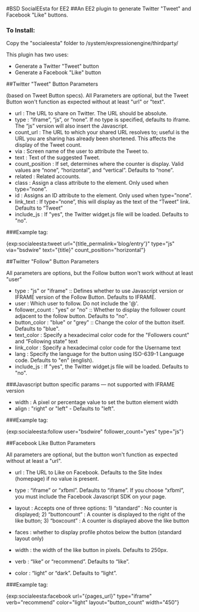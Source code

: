 #BSD SocialEEsta for EE2
##An EE2 plugin to generate Twitter "Tweet" and Facebook "Like" buttons.

### To Install:

Copy the "socialeesta" folder to /system/expressionengine/thirdparty/

This plugin has two uses:

- Generate a Twitter "Tweet" button
- Generate a Facebook "Like" button


##Twitter "Tweet" Button Parameters

(based on Tweet Button specs). All Parameters are optional, but the Tweet Button won't function as expected without at least "url" or "text".

- url : The URL to share on Twitter. The URL should be absolute.
- type : “iframe”, “js”, or “none”. If no type is specified, defaults to iframe. The “js” version will also insert the Javascript.
- count_url : The URL to which your shared URL resolves to; useful is the URL you are sharing has already been shortened. This affects the display of the Tweet count.
- via : Screen name of the user to attribute the Tweet to.
- text : Text of the suggested Tweet.
- count_position : If set, determines where the counter is display. Valid values are “none”, “horizontal”, and “vertical”. Defaults to “none”.
- related : Related accounts.
- class : Assign a class attribute to the  element. Only used when type=”none”.
- id : Assigns an ID attribute to the  element. Only used when type=”none”.
- link_text : If type=”none”, this will display as the text of the “Tweet” link. Defaults to “Tweet”
- include_js : If "yes", the Twitter widget.js file will be loaded. Defaults to "no".

###Example tag: 

{exp:socialeesta:tweet url="{title_permalink='blog/entry'}" type="js" via="bsdwire" text="{title}" count_position="horizontal"}

##Twitter "Follow" Button Parameters


All parameters are options, but the Follow button won't work without at least "user"

- type : "js" or "iframe" :: Defines whether to use Javascript version or IFRAME version of the Follow Button. Defaults to IFRAME.
- user : Which user to follow. Do not include the '@'.
- follower_count : "yes" or "no" :: Whether to display the follower count adjacent to the follow button. Defaults to "no".
- button_color : "blue" or "grey" :: Change the color of the button itself. Defaults to "blue".
- text_color : Specify a hexadecimal color code for the "Followers count" and “Following state” text
- link_color : Specify a hexadecimal color code for the Username text
- lang : Specify the language for the button using ISO-639-1 Language code. Defaults to "en" (english).
- include_js : If "yes", the Twitter widget.js file will be loaded. Defaults to "no".


###Javascript button specific params — not supported with IFRAME version

- width : A pixel or percentage value to set the button element width
- align : "right" or "left" - Defaults to "left".

###Example tag:

{exp:socialeesta:follow user="bsdwire" follower_count="yes" type="js"}


##Facebook Like Button Parameters

All parameters are optional, but the button won't function as expected without at least a "url".

- url : The URL to Like on Facebook. Defaults to the Site Index (homepage) if no value is present.
- type : “iframe” or “xfbml”. Defaults to “iframe”. If you choose “xfbml”, you must include the Facebook Javascript SDK on your page.
- layout : Accepts one of three options: 1) “standard” : No counter is displayed; 2) “buttoncount” : A counter is displayed to the right of the like button; 3) “boxcount” : A counter is displayed above the like button
    
- faces : whether to display profile photos below the button (standard layout only)
- width : the width of the like button in pixels. Defaults to 250px.
- verb : “like” or “recommend”. Defaults to “like”.
- color : “light” or “dark”. Defaults to “light”.

###Example tag: 

{exp:socialeesta:facebook url="{pages_url}" type="iframe" verb="recommend" color="light" layout="button_count" width="450"}